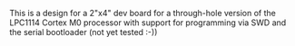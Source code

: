 This is a design for a 2"x4" dev board for a through-hole version of the LPC1114 Cortex M0
processor with support for programming via SWD and the serial bootloader (not yet tested :-))